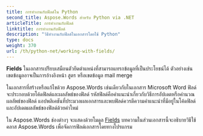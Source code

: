 ```yaml
---
title: การทำงานกับฟิลด์ใน Python
second_title: Aspose.Words สำหรับ Python via .NET
articleTitle: การทำงานกับฟิลด์
linktitle: การทำงานกับฟิลด์
description: "วิธีทำงานกับฟิลด์ในเอกสารโดยใช้ Python"
type: docs
weight: 370
url: /th/python-net/working-with-fields/
---
```


**Fields** ในเอกสารเปรียบเสมือนตัวยึดตำแหน่งที่สามารถแทรกข้อมูลที่เป็นประโยชน์ได้ ตัวอย่างเช่น เขตข้อมูลอาจเป็นการอ้างอิงหน้า สูตร หรือเขตข้อมูล mail merge

ในเอกสารที่สร้างหรือแก้ไขด้วย Aspose.Words เช่นเดียวกับในเอกสาร Microsoft Word ฟิลด์จะประกอบด้วยโค้ดฟิลด์และผลลัพธ์ของฟิลด์ รหัสฟิลด์คือคำแนะนำเกี่ยวกับวิธีการอัปเดตหรือคำนวณผลลัพธ์ของฟิลด์ แอปพลิเคชันที่ประมวลผลเอกสารและพบฟิลด์ควรตีความคำแนะนำที่มีอยู่ในโค้ดฟิลด์และอัปเดตผลลัพธ์ของฟิลด์ด้วยค่าใหม่

ใน Aspose.Words ช่องต่างๆ จะแสดงด้วยโมดูล [Fields](https://reference.aspose.com/words/python-net/aspose.words.fields/) บทความในส่วนเอกสารนี้จะอธิบายวิธีใช้คลาส Aspose.Words เพื่อจัดการฟิลด์เอกสารโดยทางโปรแกรม